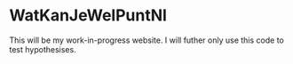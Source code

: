 # WatKanJeWelPuntNl

This will be my work-in-progress website. 
I will futher only use this code to test hypothesises.
